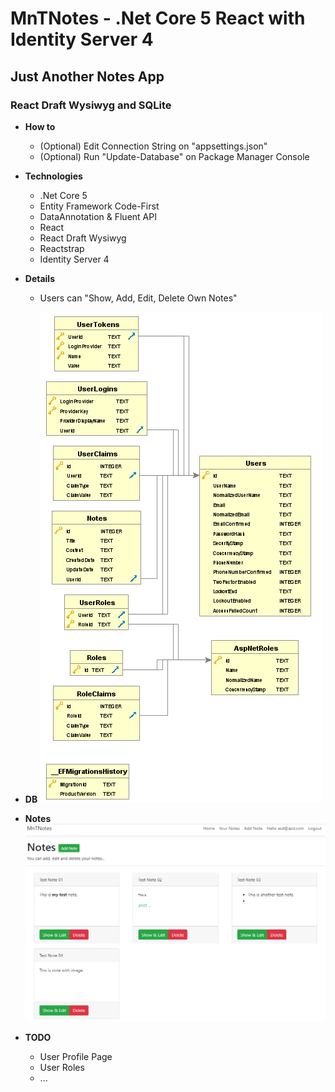 # MnTNotes - .Net Core 5 React with Identity Server 4
## Just Another Notes App
### React Draft Wysiwyg and SQLite

- **How to**
    - (Optional) Edit Connection String on "appsettings.json"
    - (Optional) Run "Update-Database" on Package Manager Console

- **Technologies** 
	- .Net Core 5
	- Entity Framework Code-First
	- DataAnnotation & Fluent API
	- React
	- React Draft Wysiwyg
	- Reactstrap
	- Identity Server 4

- **Details**
	- Users can "Show, Add, Edit, Delete Own Notes"

- **DB**
![DB](/images/0DBDiagram.png)

- **Notes**
![DB](/images/1Notes.png)

- **TODO**
	- User Profile Page
	- User Roles
	- ...